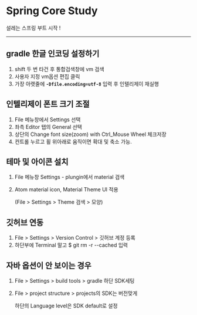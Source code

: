 # Spring Core Study
설레는 스프링 부트 시작 !

---
## gradle 한글 인코딩 설정하기


1. shift 두 번 타건 후 통합검색창에 vm 검색
2. 사용자 지정 vm옵션 편집 클릭
3. 가장 아랫줄에 **`-Dfile.encoding=utf-8`** 입력 후 인텔리제이 재실행


## 인텔리제이 폰트 크기 조절
1. File 메뉴창에서 Settings 선택
2. 좌측 Editor 탭의 General 선택
3. 상단의 Change font size(zoom) with Ctrl_Mouse Wheel 체크저장
4. 컨트롤 누르고 휠 위아래로 움직이면 확대 및 축소 가능.


## 테마 및 아이콘 설치
1. File 메뉴창 Settings - plungin에서 material 검색
2. Atom material icon, Material Theme UI 적용

   (File > Settings > Theme 검색 > 모양)

## 깃허브 연동
1. File > Settings > Version Control > 깃허브 계정 등록
2. 하단부에 Terminal 말고 $ git rm -r --cached 입력

## 자바 옵션이 안 보이는 경우
1. File > Settings > build tools > gradle 하단 SDK세팅
2. File > project structure > projects의 SDK는 버전맞게

   하단의 Language level은 SDK default로 설정